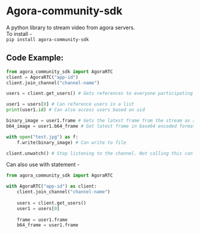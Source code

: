 # Agora-community-sdk

A python library to stream video from agora servers.  
To install -   
```pip install agora-community-sdk```

## Code Example:

```python
from agora_community_sdk import AgoraRTC
client = AgoraRTC("app-id")
client.join_channel("channel-name")

users = client.get_users() # Gets references to everyone participating in the call

user1 = users[0] # Can reference users in a list
print(user1.id) # Can also access users based on uid

binary_image = user1.frame # Gets the latest frame from the stream as a blob
b64_image = user1.b64_frame # Get latest frame in base64 encoded format

with open("test.jpg") as f:
    f.write(binary_image) # Can write to file

client.unwatch() # Stop listening to the channel. Not calling this can cause memory leaks
```

Can also use with statement - 

```python
from agora_community_sdk import AgoraRTC

with AgoraRTC("app-id") as client:
    client.join_channel("channel-name")
    
    users = client.get_users()
    user1 = users[0]
    
    frame = user1.frame
    b64_frame = user1.frame

```